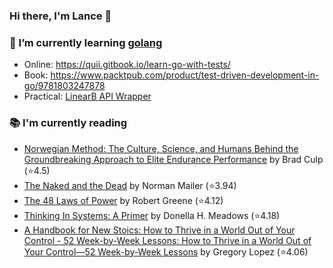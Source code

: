 ### Hi there, I'm Lance 👋

### 🌱 I’m currently learning [golang](https://golang.org)
- Online: https://quii.gitbook.io/learn-go-with-tests/
- Book: https://www.packtpub.com/product/test-driven-development-in-go/9781803247878
- Practical: [LinearB API Wrapper](https://github.com/lancefrench/go-linearb)
### 📚 I'm currently reading
  <!-- GOODREADS-LIST:START -->
- [Norwegian Method: The Culture, Science, and Humans Behind the Groundbreaking Approach to Elite Endurance Performance](https://www.goodreads.com/review/show/6982325769?utm_medium=api&utm_source=rss) by Brad Culp (⭐️4.5)
- [The Naked and the Dead](https://www.goodreads.com/review/show/6982316039?utm_medium=api&utm_source=rss) by Norman Mailer (⭐️3.94)
- [The 48 Laws of Power](https://www.goodreads.com/review/show/5380635273?utm_medium=api&utm_source=rss) by Robert Greene (⭐️4.12)
- [Thinking In Systems: A Primer](https://www.goodreads.com/review/show/3660068239?utm_medium=api&utm_source=rss) by Donella H. Meadows (⭐️4.18)
- [A Handbook for New Stoics: How to Thrive in a World Out of Your Control - 52 Week-by-Week Lessons: How to Thrive in a World Out of Your Control―52 Week-by-Week Lessons](https://www.goodreads.com/review/show/3880315152?utm_medium=api&utm_source=rss) by Gregory Lopez (⭐️4.06)
<!-- GOODREADS-LIST:END -->

